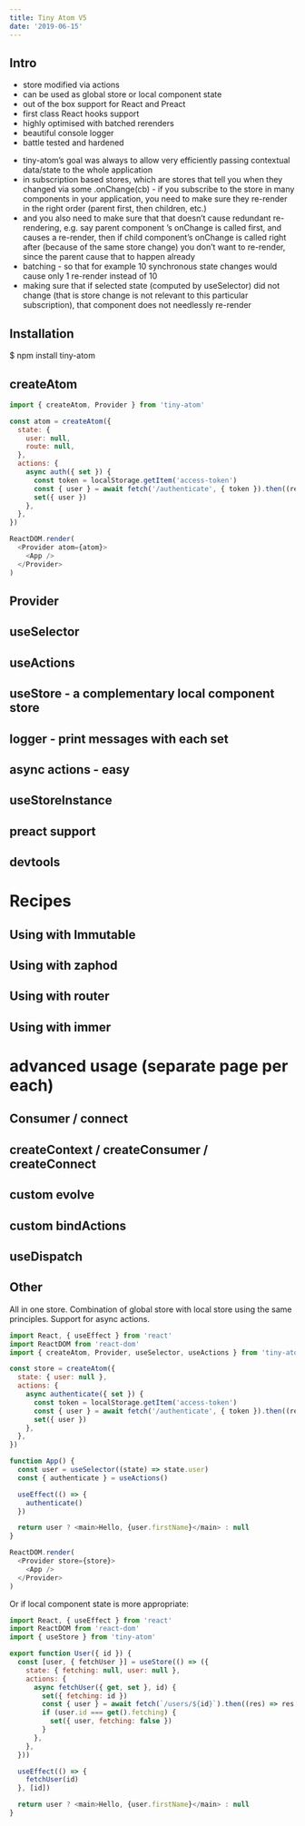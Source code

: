 ```yaml
---
title: Tiny Atom V5
date: '2019-06-15'
---
```


## Intro

- store modified via actions
- can be used as global store or local component state
- out of the box support for React and Preact
- first class React hooks support
- highly optimised with batched rerenders
- beautiful console logger
- battle tested and hardened

* tiny-atom’s goal was always to allow very efficiently passing contextual data/state to the whole application
* in subscription based stores, which are stores that tell you when they changed via some .onChange(cb) - if you subscribe to the store in many components in your application, you need to make sure they re-render in the right order (parent first, then children, etc.)
* and you also need to make sure that that doesn’t cause redundant re-rendering, e.g. say parent component ’s onChange is called first, and causes a re-render, then if child component’s onChange is called right after (because of the same store change) you don’t want to re-render, since the parent cause that to happen already
* batching - so that for example 10 synchronous state changes would cause only 1 re-render instead of 10
* making sure that if selected state (computed by useSelector) did not change (that is store change is not relevant to this particular subscription), that component does not needlessly re-render

## Installation

\$ npm install tiny-atom

## createAtom

```js
import { createAtom, Provider } from 'tiny-atom'

const atom = createAtom({
  state: {
    user: null,
    route: null,
  },
  actions: {
    async auth({ set }) {
      const token = localStorage.getItem('access-token')
      const { user } = await fetch('/authenticate', { token }).then((res) => res.json())
      set({ user })
    },
  },
})

ReactDOM.render(
  <Provider atom={atom}>
    <App />
  </Provider>
)
```

## Provider

## useSelector

## useActions

## useStore - a complementary local component store

## logger - print messages with each set

## async actions - easy

## useStoreInstance

## preact support

## devtools

# Recipes

## Using with Immutable

## Using with zaphod

## Using with router

## Using with immer

# advanced usage (separate page per each)

## Consumer / connect

## createContext / createConsumer / createConnect

## custom evolve

## custom bindActions

## useDispatch

## Other

All in one store.
Combination of global store with local store using the same principles.
Support for async actions.

```js
import React, { useEffect } from 'react'
import ReactDOM from 'react-dom'
import { createAtom, Provider, useSelector, useActions } from 'tiny-atom'

const store = createAtom({
  state: { user: null },
  actions: {
    async authenticate({ set }) {
      const token = localStorage.getItem('access-token')
      const { user } = await fetch('/authenticate', { token }).then((res) => res.json())
      set({ user })
    },
  },
})

function App() {
  const user = useSelector((state) => state.user)
  const { authenticate } = useActions()

  useEffect(() => {
    authenticate()
  })

  return user ? <main>Hello, {user.firstName}</main> : null
}

ReactDOM.render(
  <Provider store={store}>
    <App />
  </Provider>
)
```

Or if local component state is more appropriate:

```js
import React, { useEffect } from 'react'
import ReactDOM from 'react-dom'
import { useStore } from 'tiny-atom'

export function User({ id }) {
  const [user, { fetchUser }] = useStore(() => ({
    state: { fetching: null, user: null },
    actions: {
      async fetchUser({ get, set }, id) {
        set({ fetching: id })
        const { user } = await fetch(`/users/${id}`).then((res) => res.json())
        if (user.id === get().fetching) {
          set({ user, fetching: false })
        }
      },
    },
  }))

  useEffect(() => {
    fetchUser(id)
  }, [id])

  return user ? <main>Hello, {user.firstName}</main> : null
}
```
